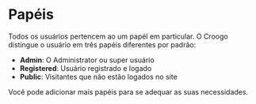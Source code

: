 # Papéis

Todos os usuários pertencem ao um papél em particular. O Croogo distingue o usuário em três papéis diferentes por padrão:

* **Admin**: O Administrator ou super usuário
* **Registered**: Usuário registrado e logado
* **Public**: Visitantes que não estão logados no site

Você pode adicionar mais papéis para se adequar as suas necessidades.
